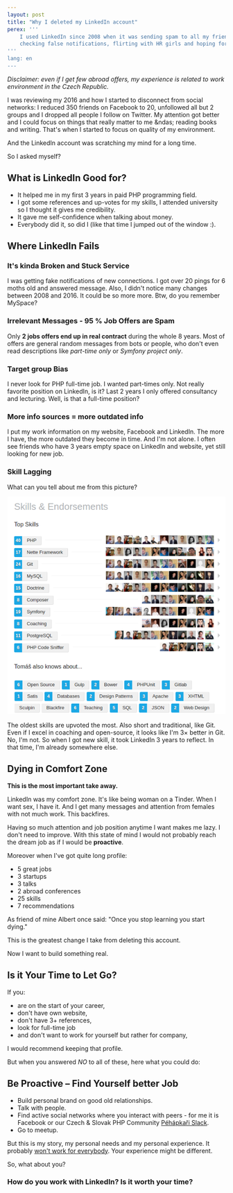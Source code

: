 ```yaml
---
layout: post
title: "Why I deleted my LinkedIn account"
perex: '''
    I used LinkedIn since 2008 when it was sending spam to all my friends. After 8 years of tuning my profile to 95 % score, reading mostly copy-pasted messages,
    checking false notifications, flirting with HR girls and hoping for up votes for my recent skills, <strong>I've decided it is time to let it go</strong>. Why and what I'm gonna do now?
'''
lang: en
---
```


*Disclaimer: even if I get few abroad offers, my experience is related to work environment in the Czech Republic.*

I was reviewing my 2016 and how I started to disconnect from social networks: I reduced 350 friends on Facebook to 20, unfollowed all but 2 groups and I dropped all people I follow on Twitter. 
My attention got better and I could focus on things that really matter to me &ndas; reading books and writing. That's when I started to focus on quality of my environment.

And the LinkedIn account was scratching my mind for a long time.

So I asked myself?


## What is LinkedIn Good for?

- It helped me in my first 3 years in paid PHP programming field. 
- I got some references and up-votes for my skills, I attended university so I thought it gives me credibility.
- It gave me self-confidence when talking about money.
- Everybody did it, so did I (like that time I jumped out of the window :).


## Where LinkedIn Fails  

### It's kinda Broken and Stuck Service

I was getting fake notifications of new connections. I got over 20 pings for 6 moths old and answered message.
Also, I didn't notice many changes between 2008 and 2016. It could be so more more. Btw, do you remember MySpace?
 

### Irrelevant Messages - 95 % Job Offers are Spam 

Only **2 jobs offers end up in real contract** during the whole 8 years. Most of offers are general random messages from bots or people,
who don't even read descriptions like *part-time only* or *Symfony project only*.


### Target group Bias

I never look for PHP full-time job. I wanted part-times only. Not really favorite position on LinkedIn, is it?
Last 2 years I only offered consultancy and lecturing. Well, is that a full-time position? 


### More info sources = more outdated info  

I put my work information on my website, Facebook and LinkedIn. The more I have, the more outdated they become in time. And I'm not alone.
I often see friends who have 3 years empty space on LinkedIn and website, yet still looking for new job.


### Skill Lagging

What can you tell about me from this picture?

<img src="/assets/images/posts/2017/linked-in/skills.png" class="thumbnail" alt="Skill list">

The oldest skills are upvoted the most. Also short and traditional, like Git. Even if I excel in coaching and open-source,
it looks like I'm 3× better in Git. No, I'm not. So when I got new skill, it took LinkedIn 3 years to reflect. In that time, I'm already somewhere else.


## Dying in Comfort Zone

**This is the most important take away.**

LinkedIn was my comfort zone. It's like being woman on a Tinder. When I want sex, I have it. And I get many messages and attention from females with not much work.
This backfires.  

Having so much attention and job position anytime I want makes me lazy. I don't need to improve. With this state of mind I would not probably reach the dream job as if I would be **proactive**.

Moreover when I've got quite long profile:

- 5 great jobs
- 3 startups
- 3 talks
- 2 abroad conferences
- 25 skills
- 7 recommendations

As friend of mine Albert once said:
"Once you stop learning you start dying."


This is the greatest change I take from deleting this account. 

Now I want to build something real.
  

## Is it Your Time to Let Go?

If you:
 
- are on the start of your career,
- don't have own website,
- don't have 3+ references,
- look for full-time job
- and don't want to work for yourself but rather for company,

I would recommend keeping that profile. 

But when you answered *NO* to all of these, here what you could do:

## Be Proactive &ndash; Find Yourself better Job

- Build personal brand on good old relationships.
- Talk with people.
- Find active social networks where you interact with peers - for me it is Facebook or our Czech & Slovak PHP Community [Péhápkaři Slack](http://pehapkari.slack.com).
- Go to meetup.

But this is my story, my personal needs and my personal experience. It probably [won't work for everybody](https://en.wikipedia.org/wiki/Anecdotal_evidence). Your experience might be different. 

So, what about you? 

### How do you work with LinkedIn? Is it worth your time?

